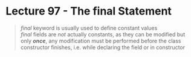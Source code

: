 # Lecture 97 - The final Statement

> _final_ keyword is usually used to define constant values <br />
> _final_ fields are _not_ actually constants, as they can be modified but only _**once**_, any modification must be 
performed before the class constructor finishes, i.e. while declaring the field or in constructor <br />
>  